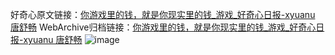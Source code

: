 好奇心原文链接：[你游戏里的钱，就是你现实里的钱_游戏_好奇心日报-xyuanu 唐舒畅](https://www.qdaily.com/articles/4417.html)
WebArchive归档链接：[你游戏里的钱，就是你现实里的钱_游戏_好奇心日报-xyuanu 唐舒畅](http://web.archive.org/web/20190623160025/https://www.qdaily.com/articles/4417.html)
![image](http://ww3.sinaimg.cn/large/007d5XDply1g3vvz0efz7j30u02szkjl)